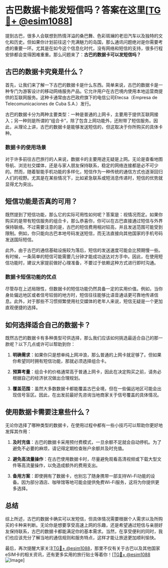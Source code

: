 # 古巴数据卡能发短信吗？答案在这里[[TG💪+ @esim1088](https://t.me/s/esim1088)]

提到古巴，很多人会联想到热情洋溢的桑巴舞、色彩斑斓的老旧汽车以及独特的文化和历史。但如果你计划前往这个充满魅力的岛国，那么通讯问题绝对是你需要考虑的重要一环。尤其是在如今这个信息化时代，没有网络和短信的支持，很多行程安排都会变得困难重重。那么问题来了：**古巴的数据卡可以发短信吗？**

## 古巴的数据卡究竟是什么？

首先，让我们来了解一下古巴的数据卡是什么东西。简单来说，古巴的数据卡是一种专门为游客设计的移动网络服务产品。它允许用户在古巴境内使用本地运营商提供的互联网服务。这种卡通常由古巴政府旗下的电信公司Etecsa（Empresa de Telecomunicaciones de Cuba S.A.）发行。

古巴的数据卡分为两种主要类型：一种是普通的上网卡，主要用于提供互联网接入；另一种则是所谓的“组合卡”，除了包含上网功能外，还附带了短信服务。因此，从理论上讲，古巴的数据卡是能够发送短信的，但这取决于你所购买的具体卡种。

### 数据卡的使用场景

对于许多前往古巴旅行的人来说，数据卡的主要用途无疑是上网。无论是查看地图导航、浏览社交媒体，还是与家人朋友保持联系，稳定的网络连接都是必不可少的。然而，随着智能手机功能的多样化，短信作为一种传统的通信方式也逐渐回归人们的视野。尤其是在某些情况下，比如紧急联系或短消息传递时，短信的优势就显得尤为突出。

## 短信功能是否真的可用？

既然提到了短信功能，那么它的实际可用性如何呢？答案是：视情况而定。如果你购买的是带有短信服务的组合卡，那么恭喜你，你可以在古巴直接通过短信与外界保持联络。不过需要注意的是，古巴的短信费用相对较高，并且发送范围可能受到限制。例如，你只能向古巴本地号码发送短信，而无法直接向其他国家的手机号码发送国际短信。

此外，由于古巴的通信基础设施较为落后，短信的发送速度可能会比预期慢一些。有时候，一条简单的短信可能需要几分钟才能成功送达对方手中。因此，在使用短信功能时，建议大家提前做好心理准备，不要过于依赖这种方式进行即时沟通。

### 数据卡短信功能的优点

尽管存在上述局限性，但数据卡的短信功能仍然具备一定的实用价值。例如，当你身处偏远地区或者信号较弱的地方时，短信往往能够比语音通话更可靠地传递信息。此外，对于那些不习惯频繁使用社交媒体的老年人来说，短信无疑是一个更加直观便捷的选择。

## 如何选择适合自己的数据卡？

既然古巴的数据卡有多种类型可供选择，那么我们应该如何挑选最适合自己的那一款呢？以下几点或许可以帮助到你：

1. **明确需求**：如果你只是想单纯上网冲浪，那么普通的上网卡就足够了。但如果你希望同时拥有短信功能，那就必须选择组合卡。
   
2. **预算考量**：组合卡的价格通常高于普通上网卡，因此在决定购买之前，请务必根据自己的经济状况做出合理规划。

3. **覆盖范围**：虽然大多数数据卡都能覆盖古巴全境，但在一些偏远地区可能会出现信号盲区。因此，在出发前最好先咨询当地商家关于信号覆盖的具体情况。

## 使用数据卡需要注意些什么？

无论你选择了哪种类型的数据卡，在使用过程中都有一些小技巧可以帮助你更好地发挥其作用：

1. **及时充值**：古巴的数据卡采用预付费模式，一旦余额不足就会自动停机。为了避免不必要的麻烦，请记得定期检查账户余额并及时充值。

2. **避免高流量操作**：在古巴使用数据卡时，尽量避免观看高清视频或下载大型文件等高流量操作，以免造成额外的费用支出。

3. **备用方案**：即使拥有了数据卡，也别忘了随身携带一部支持Wi-Fi功能的设备。因为部分酒店、咖啡馆等地可能会提供免费Wi-Fi服务，这将为你提供更多选择。

## 总结

综上所述，古巴的数据卡确实可以发短信，但具体情况需要根据个人需求以及所购买的卡种来判断。无论你是想要享受高速上网的乐趣，还是希望通过短信与亲朋好友保持联系，古巴的数据卡都能满足你的基本需求。当然，在享受便利的同时，我们也应该充分了解当地的通信规则和服务特点，这样才能让旅途更加顺利愉快。

最后，再次提醒大家关注[TG💪+ @esim1088](https://t.me/s/esim1088)，那里不仅有关于古巴以及其他国家eSIM卡的相关资讯，还有更多实用的旅行贴士等着你！[[TG💪+ @esim1088](https://t.me/s/esim1088) ![Image](https://i.postimg.cc/4NQfJmqS/Snipaste-2025-05-13-00-14-12.png)]